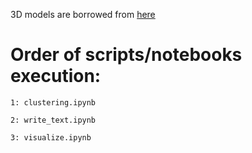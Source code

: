 3D models are borrowed from [here](https://free3d.com/3d-model/high-quality-grass-78178.html)


# Order of scripts/notebooks execution:

    1: clustering.ipynb

    2: write_text.ipynb

    3: visualize.ipynb

